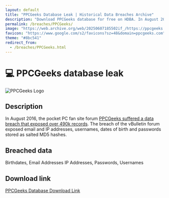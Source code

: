 ```yaml
---
layout: default
title: "PPCGeeks Database Leak | Historical Data Breaches Archive"
description: "Download PPCGeeks database for free on HDBA. In August 2016, the pocket PC fan site forum PPCGeeks suffered a data breach that exposed around 490k customer records."
permalink: /breaches/PPCGeeks/
image: "https://web.archive.org/web/20250607185502if_/https://ppcgeeks.ai/wp-content/uploads/2023/01/PPC-Geeks-Logo.png"
favicon: "https://www.google.com/s2/favicons?sz=48&domain=ppcgeeks.com"
theme: "#8bc541"
redirect_from:
  - /breaches/PPCGeeks.html
---
```


# 💻 PPCGeeks database leak

![PPCGeeks Logo](https://web.archive.org/web/20250607185502if_/https://ppcgeeks.ai/wp-content/uploads/2023/01/PPC-Geeks-Logo.png)

## Description

In August 2016, the pocket PC fan site forum <a href="https://redirect.trace.rip/?url=https://web.archive.org/web/20210227221024/https://forum.ppcgeeks.com/site-news-announcements/153465-urgent-ppcgeeks-hacked-database-dumped.html" target="_blank" rel="noopener">PPCGeeks suffered a data breach that exposed over 490k records</a>. The breach of the vBulletin forum exposed email and IP addresses, usernames, dates of birth and passwords stored as salted MD5 hashes.

## Breached data

Birthdates, Email Addresses IP Addresses, Passwords, Usernames 

## Download link

<a href="https://redirect.trace.rip/?url=https://buzzheavier.com/x4hql8nehye3" target="_blank" rel="noopener">PPCGeeks Database Download Link</a>